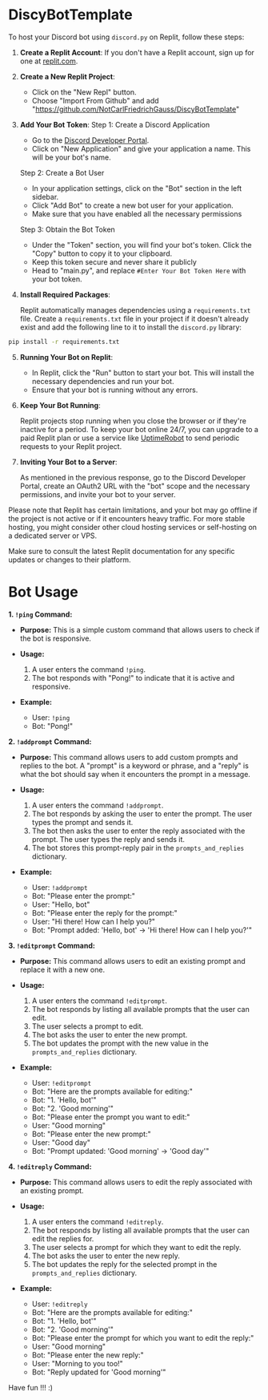 # DiscyBotTemplate

To host your Discord bot using `discord.py` on Replit, follow these steps:

1. **Create a Replit Account**:
   If you don't have a Replit account, sign up for one at [replit.com](https://replit.com/).

2. **Create a New Replit Project**:

   - Click on the "New Repl" button.
   - Choose "Import From Github" and add "https://github.com/NotCarlFriedrichGauss/DiscyBotTemplate"
   

3. **Add Your Bot Token**:
   Step 1: Create a Discord Application
   
   - Go to the [Discord Developer Portal](https://discord.com/developers/applications).
   - Click on "New Application" and give your application a name. This will be your bot's name.
   
   Step 2: Create a Bot User
   
   - In your application settings, click on the "Bot" section in the left sidebar.
   - Click "Add Bot" to create a new bot user for your application.
   - Make sure that you have enabled all the necessary permissions

   Step 3: Obtain the Bot Token
   
   - Under the "Token" section, you will find your bot's token. Click the "Copy" button to copy it to your clipboard.
   - Keep this token secure and never share it publicly
   - Head to "main.py", and replace `#Enter Your Bot Token Here` with your bot token.

4. **Install Required Packages**:

   Replit automatically manages dependencies using a `requirements.txt` file. Create a `requirements.txt` file in your project if it doesn't already exist and add the following line to it to install the `discord.py` library:

```bash
pip install -r requirements.txt
```


5. **Running Your Bot on Replit**:

   - In Replit, click the "Run" button to start your bot. This will install the necessary dependencies and run your bot.
   - Ensure that your bot is running without any errors.

7. **Keep Your Bot Running**:

   Replit projects stop running when you close the browser or if they're inactive for a period. To keep your bot online 24/7, you can upgrade to a paid Replit plan or use a service like [UptimeRobot](https://uptimerobot.com/) to send periodic requests to your Replit project.

8. **Inviting Your Bot to a Server**:

   As mentioned in the previous response, go to the Discord Developer Portal, create an OAuth2 URL with the "bot" scope and the necessary permissions, and invite your bot to your server.

Please note that Replit has certain limitations, and your bot may go offline if the project is not active or if it encounters heavy traffic. For more stable hosting, you might consider other cloud hosting services or self-hosting on a dedicated server or VPS.

Make sure to consult the latest Replit documentation for any specific updates or changes to their platform.

# Bot Usage

**1. `!ping` Command:**
   - **Purpose:** This is a simple custom command that allows users to check if the bot is responsive.

   - **Usage:**
     1. A user enters the command `!ping`.
     2. The bot responds with "Pong!" to indicate that it is active and responsive.

   - **Example:**
     - User: `!ping`
     - Bot: "Pong!"


**2. `!addprompt` Command:**
   - **Purpose:** This command allows users to add custom prompts and replies to the bot. A "prompt" is a keyword or phrase, and a "reply" is what the bot should say when it encounters the prompt in a message.

   - **Usage:**
     1. A user enters the command `!addprompt`.
     2. The bot responds by asking the user to enter the prompt. The user types the prompt and sends it.
     3. The bot then asks the user to enter the reply associated with the prompt. The user types the reply and sends it.
     4. The bot stores this prompt-reply pair in the `prompts_and_replies` dictionary.

   - **Example:**
     - User: `!addprompt`
     - Bot: "Please enter the prompt:"
     - User: "Hello, bot"
     - Bot: "Please enter the reply for the prompt:"
     - User: "Hi there! How can I help you?"
     - Bot: "Prompt added: 'Hello, bot' -> 'Hi there! How can I help you?'"

**3. `!editprompt` Command:**
   - **Purpose:** This command allows users to edit an existing prompt and replace it with a new one.

   - **Usage:**
     1. A user enters the command `!editprompt`.
     2. The bot responds by listing all available prompts that the user can edit.
     3. The user selects a prompt to edit.
     4. The bot asks the user to enter the new prompt.
     5. The bot updates the prompt with the new value in the `prompts_and_replies` dictionary.

   - **Example:**
     - User: `!editprompt`
     - Bot: "Here are the prompts available for editing:"
     - Bot: "1. 'Hello, bot'"
     - Bot: "2. 'Good morning'"
     - Bot: "Please enter the prompt you want to edit:"
     - User: "Good morning"
     - Bot: "Please enter the new prompt:"
     - User: "Good day"
     - Bot: "Prompt updated: 'Good morning' -> 'Good day'"

**4. `!editreply` Command:**
   - **Purpose:** This command allows users to edit the reply associated with an existing prompt.

   - **Usage:**
     1. A user enters the command `!editreply`.
     2. The bot responds by listing all available prompts that the user can edit the replies for.
     3. The user selects a prompt for which they want to edit the reply.
     4. The bot asks the user to enter the new reply.
     5. The bot updates the reply for the selected prompt in the `prompts_and_replies` dictionary.

   - **Example:**
     - User: `!editreply`
     - Bot: "Here are the prompts available for editing:"
     - Bot: "1. 'Hello, bot'"
     - Bot: "2. 'Good morning'"
     - Bot: "Please enter the prompt for which you want to edit the reply:"
     - User: "Good morning"
     - Bot: "Please enter the new reply:"
     - User: "Morning to you too!"
     - Bot: "Reply updated for 'Good morning'"



Have fun !!! :)

